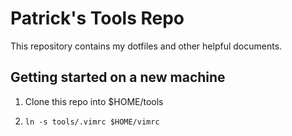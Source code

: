# Patrick's Tools Repo

This repository contains my dotfiles and other helpful documents. 

## Getting started on a new machine

1. Clone this repo into $HOME/tools

2. `ln -s tools/.vimrc $HOME/vimrc`

